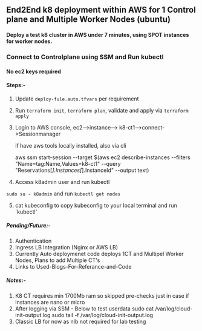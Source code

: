 ## End2End k8 deployment within AWS for 1 Control plane and Multiple Worker Nodes (ubuntu)

#### Deploy a test k8 cluster in AWS under 7 minutes, using SPOT instances for worker nodes.

### Connect to Controlplane using SSM and Run kubectl 

#### No ec2 keys required

#### Steps:-

1) Update `deploy-fule.auto.tfvars` per requirement
2) Run `terraform init`, `terraform plan`, validate and apply via `terraform apply`
3) Login to AWS console, ec2-->instance--> k8-ct1-->connect->Sessionmanager
   
   if have aws tools locally installed, also via cli 

   aws ssm start-session --target $(aws ec2 describe-instances --filters "Name=tag:Name,Values=k8-ct1" --query "Reservations[*].Instances[*].InstanceId" --output text)

4) Access k8admin user and run kubectl 

`sudo su - k8admin` and run `kubectl get nodes`

5) cat kubeconfig to copy kubeconfig to your local terminal and run `kubectl'



##### Pending/Future:- 

1) Authentication 
2) Ingress LB Integration (Nginx or AWS LB)
3) Currently Auto deploymenet code deploys 1CT and Multipel Worker Nodes, Plans to add Multiple CT's
4) Links to Used-Blogs-For-Referance-and-Code

##### Notes:-

1) K8 CT requires min 1700Mb ram so skipped pre-checks just in case if instances are nano or micro
2) After logging via SSM - Below to test userdata 
sudo cat /var/log/cloud-init-output.log
sudo tail -f /var/log/cloud-init-output.log
3) Classic LB for now as nlb not required for lab testing




